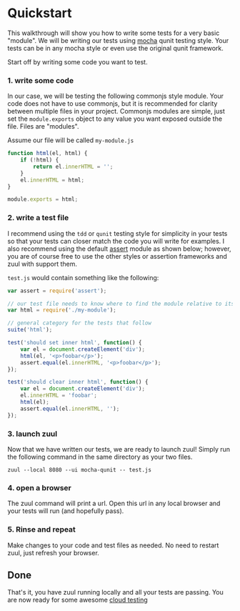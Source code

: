 # Quickstart

This walkthrough will show you how to write some tests for a very basic "module". We will be writing our tests using [mocha](http://visionmedia.github.io/mocha/) qunit testing style. Your tests can be in any mocha style or even use the original qunit framework.

Start off by writing some code you want to test.

### 1. write some code

In our case, we will be testing the following commonjs style module. Your code does not have to use commonjs, but it is recommended for clarity between multiple files in your project. Commonjs modules are simple, just set the `module.exports` object to any value you want exposed outside the file. Files are "modules".

Assume our file will be called `my-module.js`

```javascript
function html(el, html) {
    if (!html) {
        return el.innerHTML = '';
    }
    el.innerHTML = html;
}

module.exports = html;
```

### 2. write a test file

I recommend using the `tdd` or `qunit` testing style for simplicity in your tests so that your tests can closer match the code you will write for examples. I also recommend using the default [assert](http://nodejs.org/api/assert.html) module as shown below; however, you are of course free to use the other styles or assertion frameworks and zuul with support them.

`test.js` would contain something like the following:

```javascript
var assert = require('assert');

// our test file needs to know where to find the module relative to itself
var html = require('./my-module');

// general category for the tests that follow
suite('html');

test('should set inner html', function() {
    var el = document.createElement('div');
    html(el, '<p>foobar</p>');
    assert.equal(el.innerHTML, '<p>foobar</p>');
});

test('should clear inner html', function() {
    var el = document.createElement('div');
    el.innerHTML = 'foobar';
    html(el);
    assert.equal(el.innerHTML, '');
});
```

### 3. launch zuul

Now that we have written our tests, we are ready to launch zuul! Simply run the following command in the same directory as your two files.

```shell
zuul --local 8080 --ui mocha-qunit -- test.js
```

### 4. open a browser

The zuul command will print a url. Open this url in any local browser and your tests will run (and hopefully pass).

### 5. Rinse and repeat

Make changes to your code and test files as needed. No need to restart zuul, just refresh your browser.

## Done

That's it, you have zuul running locally and all your tests are passing. You are now ready for some awesome [cloud testing](./cloud-testing.md)
